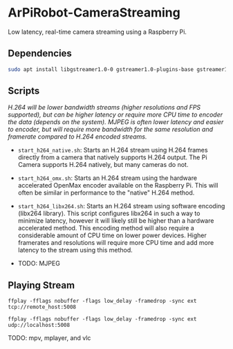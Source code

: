 # ArPiRobot-CameraStreaming

Low latency, real-time camera streaming using a Raspberry Pi.

## Dependencies

```sh
sudo apt install libgstreamer1.0-0 gstreamer1.0-plugins-base gstreamer1.0-plugins-good gstreamer1.0-plugins-bad gstreamer1.0-plugins-ugly gstreamer1.0-libav gstreamer1.0-doc gstreamer1.0-tools gstreamer1.0-x gstreamer1.0-alsa gstreamer1.0-gl
```


## Scripts

*H.264 will be lower bandwidth streams (higher resolutions and FPS supported), but can be higher latency or require more CPU time to encoder the data (depends on the system). MJPEG is often lower latency and easier to encoder, but will require more bandwidth for the same resolution and framerate compared to H.264 encoded streams.*

- `start_h264_native.sh`: Starts an H.264 stream using H.264 frames directly from a camera that natively supports H.264 output. The Pi Camera supports H.264 natively, but many cameras do not.
- `start_h264_omx.sh`: Starts an H.264 stream using the hardware accelerated OpenMax encoder available on the Raspberry Pi. This will often be similar in performance to the "native" H.264 method.
- `start_h264_libx264.sh`: Starts an H.264 stream using software encoding (libx264 library). This script configures libx264 in such a way to minimize latency, however it will likely still be higher than a hardware accelerated method. This encoding method will also require a considerable amount of CPU time on lower power devices. Higher framerates and resolutions will require more CPU time and add more latency to the stream using this method.

- TODO: MJPEG


## Playing Stream

```
ffplay -fflags nobuffer -flags low_delay -framedrop -sync ext tcp://remote_host:5008

ffplay -fflags nobuffer -flags low_delay -framedrop -sync ext udp://localhost:5008
```

TODO: mpv, mplayer, and vlc
